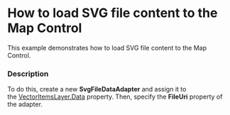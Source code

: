 # How to load SVG file content to the Map Control


This example demonstrates how to load SVG file content to the Map Control.


<h3>Description</h3>

To do this, create a new <strong>SvgFileDataAdapter</strong> and assign it to the&nbsp;<a href="https://documentation.devexpress.com/#WPF/DevExpressXpfMapVectorLayer_Datatopic">VectorItemsLayer.Data</a>&nbsp;property. Then, specify the <strong>FileUri</strong> property of the adapter.

<br/>


